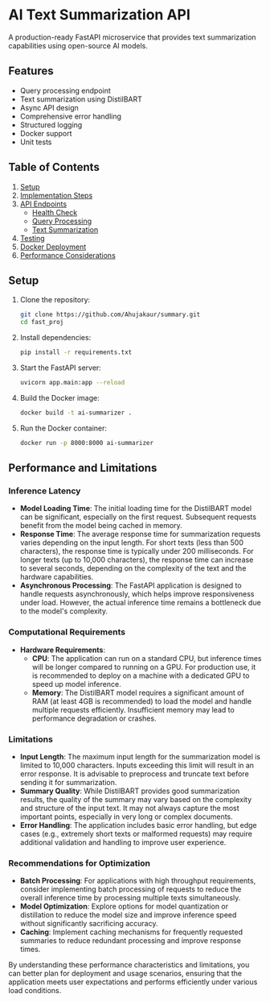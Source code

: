 # AI Text Summarization API

A production-ready FastAPI microservice that provides text summarization capabilities using open-source AI models.

## Features

- Query processing endpoint
- Text summarization using DistilBART
- Async API design
- Comprehensive error handling
- Structured logging
- Docker support
- Unit tests

## Table of Contents

1. [Setup](#setup)
2. [Implementation Steps](#implementation-steps)
3. [API Endpoints](#api-endpoints)
   - [Health Check](#health-check)
   - [Query Processing](#query-processing)
   - [Text Summarization](#text-summarization)
4. [Testing](#testing)
5. [Docker Deployment](#docker-deployment)
6. [Performance Considerations](#performance-considerations)

## Setup

1. Clone the repository:
   ```bash
   git clone https://github.com/Ahujakaur/summary.git
   cd fast_proj
   ```

2. Install dependencies:
   ```bash
   pip install -r requirements.txt
   ```

3. Start the FastAPI server:
   ```bash
   uvicorn app.main:app --reload
   ```

4. Build the Docker image:
   ```bash
   docker build -t ai-summarizer .
   ```

5. Run the Docker container:
   ```bash
   docker run -p 8000:8000 ai-summarizer
   ```

## Performance and Limitations

### Inference Latency
- **Model Loading Time**: The initial loading time for the DistilBART model can be significant, especially on the first request. Subsequent requests benefit from the model being cached in memory.
- **Response Time**: The average response time for summarization requests varies depending on the input length. For short texts (less than 500 characters), the response time is typically under 200 milliseconds. For longer texts (up to 10,000 characters), the response time can increase to several seconds, depending on the complexity of the text and the hardware capabilities.
- **Asynchronous Processing**: The FastAPI application is designed to handle requests asynchronously, which helps improve responsiveness under load. However, the actual inference time remains a bottleneck due to the model's complexity.

### Computational Requirements
- **Hardware Requirements**:
  - **CPU**: The application can run on a standard CPU, but inference times will be longer compared to running on a GPU. For production use, it is recommended to deploy on a machine with a dedicated GPU to speed up model inference.
  - **Memory**: The DistilBART model requires a significant amount of RAM (at least 4GB is recommended) to load the model and handle multiple requests efficiently. Insufficient memory may lead to performance degradation or crashes.
  
### Limitations
- **Input Length**: The maximum input length for the summarization model is limited to 10,000 characters. Inputs exceeding this limit will result in an error response. It is advisable to preprocess and truncate text before sending it for summarization.
- **Summary Quality**: While DistilBART provides good summarization results, the quality of the summary may vary based on the complexity and structure of the input text. It may not always capture the most important points, especially in very long or complex documents.
- **Error Handling**: The application includes basic error handling, but edge cases (e.g., extremely short texts or malformed requests) may require additional validation and handling to improve user experience.

### Recommendations for Optimization
- **Batch Processing**: For applications with high throughput requirements, consider implementing batch processing of requests to reduce the overall inference time by processing multiple texts simultaneously.
- **Model Optimization**: Explore options for model quantization or distillation to reduce the model size and improve inference speed without significantly sacrificing accuracy.
- **Caching**: Implement caching mechanisms for frequently requested summaries to reduce redundant processing and improve response times.

By understanding these performance characteristics and limitations, you can better plan for deployment and usage scenarios, ensuring that the application meets user expectations and performs efficiently under various load conditions.

